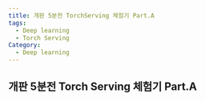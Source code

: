 ```yaml
---
title: 개판 5분전 TorchServing 체험기 Part.A
tags:
  - Deep learning
  - Torch Serving
Category:
  - Deep learning
---
```


## 개판 5분전 Torch Serving 체험기 Part.A
